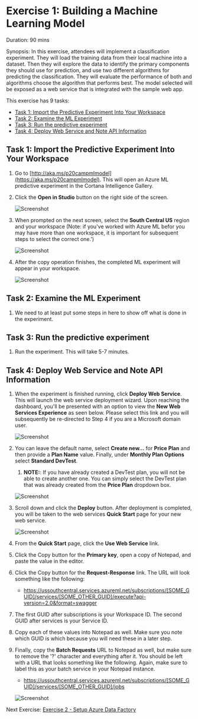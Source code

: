 # Exercise 1: Building a Machine Learning Model

Duration: 90 mins

Synopsis: In this exercise, attendees will implement a classification experiment. They will load the training data from their local machine into a dataset. Then they will explore the data to identify the primary components they should use for prediction, and use two different algorithms for predicting the classification. They will evaluate the performance of both and algorithms choose the algorithm that performs best. The model selected will be exposed as a web service that is integrated with the sample web app.

This exercise has 9 tasks:

* [Task 1: Import the Predictive Experiment Into Your Workspace](#task-1-import-the-predictive-experiment-into-your-workspace)
* [Task 2: Examine the ML Experiment](#task-2-examine-the-ml-experiment)
* [Task 3: Run the predictive experiment](#task-3-run-the-predictive-experiment)
* [Task 4: Deploy Web Service and Note API Information](#task-4-deploy-web-service-and-note-api-information)

## Task 1: Import the Predictive Experiment Into Your Workspace

1. Go to [http://aka.ms/p20campmlmodel](https://aka.ms/p20campmlmodel). This will open an Azure ML predictive experiment in the Cortana Intelligence Gallery.
2. Click the **Open in Studio** button on the right side of the screen.

    ![Screenshot](images/import_the_completed_predictive_experiment_into_your_workspace_0.png)
1. When prompted on the next screen, select the **South Central US** region and your workspace (Note: if you've worked with Azure ML befor you may have more than one workspace, it is important for subsequent steps to select the correct one.')

    ![Screenshot](images/import_the_completed_predictive_experiment_into_your_workspace_1.png)
1. After the copy operation finishes, the completed ML experiment will appear in your workspace.

	![Screenshot](images/import_the_completed_predictive_experiment_into_your_workspace_2.png)

## Task 2: Examine the ML Experiment

1.  We need to at least put some steps in here to show off what is done in the experiment.

## Task 3: Run the predictive experiment

1. Run the experiment. This will take 5-7 minutes.

    

## Task 4: Deploy Web Service and Note API Information

1. When the experiment is finished running, click **Deploy Web Service**. This will launch the web service deployment wizard.  Upon reaching the dashboard, you'll be presented with an option to view the **New Web Services Experience** as seen below.  Please select this link and you will subsequently be re-directed to Step 4 if you are a Microsoft domain user.

	![Screenshot](images/web_services_exp.png)

1. You can leave the default name, select **Create new...** for **Price Plan** and then provide a **Plan Name** value. Finally, under **Monthly Plan Options** select **Standard DevTest**.
    1. **NOTE:**: If you have already created a DevTest plan, you will not be able to create another one. You can simply select the DevTest plan that was already created from the **Price Plan** dropdown box.

    ![Screenshot](images/operationalize_the_experiment_19.png)

1. Scroll down and click the **Deploy** button. After deployment is completed, you will be taken to the web services **Quick Start** page for your new web service.

    ![Screenshot](images/endpoint.png)
1. From the **Quick Start** page, click the **Use Web Service** link.
2. Click the Copy button for the **Primary key**, open a copy of Notepad, and paste the value in the editor.
2. Click the Copy button for the **Request-Response** link. The URL will look something like the following:
    * https://ussouthcentral.services.azureml.net/subscriptions/[SOME_GUID]/services/[SOME_OTHER_GUID]/execute?api-version=2.0&format=swagger
1. The first GUID after subscriptions is your Workspace ID. The second GUID after services is your Service ID.
2. Copy each of these values into Notepad as well. Make sure you note which GUID is which because you will need these in a later step.
1. Finally, copy the **Batch Requests** URL to Notepad as well, but make sure to remove the '?' character and everything after it. You should be left with a URL that looks something like the following. Again, make sure to label this as your batch service in your Notepad instance.
    * https://ussouthcentral.services.azureml.net/subscriptions/[SOME_GUID]/services/[SOME_OTHER_GUID]/jobs

    ![Screenshot](images/operationalize_the_experiment_21.png)

Next Exercise: [Exercise 2 - Setup Azure Data Factory](02_Exercise_2_-_Setup_Azure_Data_Factory.md)
